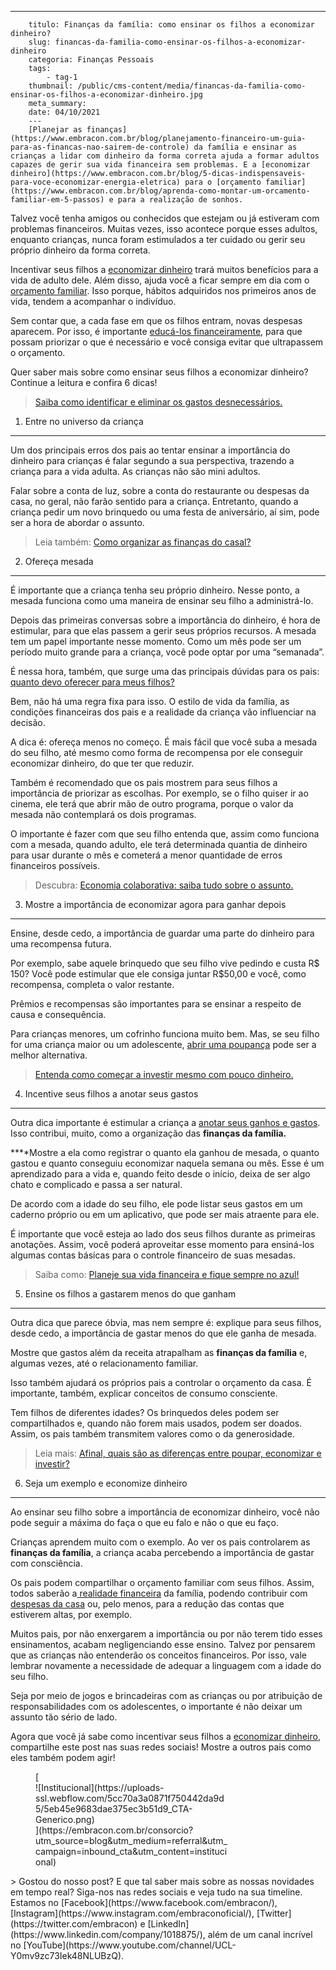 ---
        titulo: Finanças da família: como ensinar os filhos a economizar dinheiro?
        slug: financas-da-familia-como-ensinar-os-filhos-a-economizar-dinheiro
        categoria: Finanças Pessoais
        tags:
            - tag-1
        thumbnail: /public/cms-content/media/financas-da-familia-como-ensinar-os-filhos-a-economizar-dinheiro.jpg
        meta_summary: 
        date: 04/10/2021
        ---
        [Planejar as finanças](https://www.embracon.com.br/blog/planejamento-financeiro-um-guia-para-as-financas-nao-sairem-de-controle) da família e ensinar as crianças a lidar com dinheiro da forma correta ajuda a formar adultos capazes de gerir sua vida financeira sem problemas. E a [economizar dinheiro](https://www.embracon.com.br/blog/5-dicas-indispensaveis-para-voce-economizar-energia-eletrica) para o [orçamento familiar](https://www.embracon.com.br/blog/aprenda-como-montar-um-orcamento-familiar-em-5-passos) e para a realização de sonhos.

Talvez você tenha amigos ou conhecidos que estejam ou já estiveram com problemas financeiros. Muitas vezes, isso acontece porque esses adultos, enquanto crianças, nunca foram estimulados a ter cuidado ou gerir seu próprio dinheiro da forma correta.

Incentivar seus filhos a [economizar dinheiro](https://www.embracon.com.br/blog/como-fazer-um-planejamento-financeiro-para-o-casamento) trará muitos benefícios para a vida de adulto dele. Além disso, ajuda você a ficar sempre em dia com o [orçamento familiar](https://www.embracon.com.br/blog/planejamento-financeiro-um-guia-para-as-financas-nao-sairem-de-controle). Isso porque, hábitos adquiridos nos primeiros anos de vida, tendem a acompanhar o indivíduo.

Sem contar que, a cada fase em que os filhos entram, novas despesas aparecem. Por isso, é importante [educá-los financeiramente](https://www.embracon.com.br/blog/entenda-a-importancia-da-educacao-financeira-na-sua-vida), para que possam priorizar o que é necessário e você consiga evitar que ultrapassem o orçamento.

Quer saber mais sobre como ensinar seus filhos a economizar dinheiro? Continue a leitura e confira 6 dicas!

> [Saiba como identificar e eliminar os gastos desnecessários.](https://www.embracon.com.br/blog/como-identificar-e-eliminar-gastos-desnecessarios)

1. Entre no universo da criança
-------------------------------

Um dos principais erros dos pais ao tentar ensinar a importância do dinheiro para crianças é falar segundo a sua perspectiva, trazendo a criança para a vida adulta. As crianças não são mini adultos.

Falar sobre a conta de luz, sobre a conta do restaurante ou despesas da casa, no geral, não farão sentido para a criança. Entretanto, quando a criança pedir um novo brinquedo ou uma festa de aniversário, aí sim, pode ser a hora de abordar o assunto.

> Leia também: [Como organizar as finanças do casal?](https://www.embracon.com.br/blog/como-organizar-as-financas-do-casal)

2. Ofereça mesada
-----------------

É importante que a criança tenha seu próprio dinheiro. Nesse ponto, a mesada funciona como uma maneira de ensinar seu filho a administrá-lo.

Depois das primeiras conversas sobre a importância do dinheiro, é hora de estimular, para que elas passem a gerir seus próprios recursos. A mesada tem um papel importante nesse momento. Como um mês pode ser um período muito grande para a criança, você pode optar por uma “semanada”.

É nessa hora, também, que surge uma das principais dúvidas para os pais: [quanto devo oferecer para meus filhos?](https://www.embracon.com.br/blog/seu-filho-recebe-mesada-descubra-o-valor-ideal-para-cada-idade)

Bem, não há uma regra fixa para isso. O estilo de vida da família, as condições financeiras dos pais e a realidade da criança vão influenciar na decisão.

A dica é: ofereça menos no começo. É mais fácil que você suba a mesada do seu filho, até mesmo como forma de recompensa por ele conseguir economizar dinheiro, do que ter que reduzir.

Também é recomendado que os pais mostrem para seus filhos a importância de priorizar as escolhas. Por exemplo, se o filho quiser ir ao cinema, ele terá que abrir mão de outro programa, porque o valor da mesada não contemplará os dois programas.

O importante é fazer com que seu filho entenda que, assim como funciona com a mesada, quando adulto, ele terá determinada quantia de dinheiro para usar durante o mês e cometerá a menor quantidade de erros financeiros possíveis.

> Descubra: [Economia colaborativa: saiba tudo sobre o assunto.](https://www.embracon.com.br/blog/economia-colaborativa-saiba-tudo-sobre-o-assunto)

3. Mostre a importância de economizar agora para ganhar depois
--------------------------------------------------------------

Ensine, desde cedo, a importância de guardar uma parte do dinheiro para uma recompensa futura.

Por exemplo, sabe aquele brinquedo que seu filho vive pedindo e custa R$ 150? Você pode estimular que ele consiga juntar R$50,00 e você, como recompensa, completa o valor restante.

Prêmios e recompensas são importantes para se ensinar a respeito de causa e consequência.

Para crianças menores, um cofrinho funciona muito bem. Mas, se seu filho for uma criança maior ou um adolescente, [abrir uma poupança](https://www.embracon.com.br/blog/reserva-financeira-como-preparar-a-sua) pode ser a melhor alternativa.

> [Entenda como começar a investir mesmo com pouco dinheiro.](https://www.embracon.com.br/blog/entenda-como-comecar-a-investir-mesmo-com-pouco-dinheiro)

4. Incentive seus filhos a anotar seus gastos
---------------------------------------------

Outra dica importante é estimular a criança a [anotar seus ganhos e gastos](https://www.embracon.com.br/blog/conheca-o-consumo-consciente-e-saiba-por-que-ele-faz-bem-para-o-seu-bolso). Isso contribui, muito, como a organização das **finanças da família.**

**‍**Mostre a ela como registrar o quanto ela ganhou de mesada, o quanto gastou e quanto conseguiu economizar naquela semana ou mês. Esse é um aprendizado para a vida e, quando feito desde o início, deixa de ser algo chato e complicado e passa a ser natural.

De acordo com a idade do seu filho, ele pode listar seus gastos em um caderno próprio ou em um aplicativo, que pode ser mais atraente para ele.

É importante que você esteja ao lado dos seus filhos durante as primeiras anotações. Assim, você poderá aproveitar esse momento para ensiná-los algumas contas básicas para o controle financeiro de suas mesadas.

> Saiba como: [Planeje sua vida financeira e fique sempre no azul!](https://www.embracon.com.br/blog/planeje-sua-vida-financeira-e-fique-sempre-no-azul)

5. Ensine os filhos a gastarem menos do que ganham
--------------------------------------------------

Outra dica que parece óbvia, mas nem sempre é: explique para seus filhos, desde cedo, a importância de gastar menos do que ele ganha de mesada.

Mostre que gastos além da receita atrapalham as **finanças da família** e, algumas vezes, até o relacionamento familiar.

Isso também ajudará os próprios pais a controlar o orçamento da casa. É importante, também, explicar conceitos de consumo consciente.

Tem filhos de diferentes idades? Os brinquedos deles podem ser compartilhados e, quando não forem mais usados, podem ser doados. Assim, os pais também transmitem valores como o da generosidade.

> Leia mais: [Afinal, quais são as diferenças entre poupar, economizar e investir?](https://www.embracon.com.br/blog/afinal-quais-sao-as-diferencas-entre-poupar-economizar-e-investir)

6. Seja um exemplo e economize dinheiro
---------------------------------------

Ao ensinar seu filho sobre a importância de economizar dinheiro, você não pode seguir a máxima do faça o que eu falo e não o que eu faço.

Crianças aprendem muito com o exemplo. Ao ver os pais controlarem as **finanças da família**, a criança acaba percebendo a importância de gastar com consciência.

Os pais podem compartilhar o orçamento familiar com seus filhos. Assim, todos saberão a[ realidade financeira](https://www.embracon.com.br/blog/7-dicas-para-comecar-a-sua-organizacao-financeira) da família, podendo contribuir com [despesas da casa](https://www.embracon.com.br/blog/quais-sao-as-despesas-superfluas-que-podem-ser-cortadas-do-dia-a-dia) ou, pelo menos, para a redução das contas que estiverem altas, por exemplo.

Muitos pais, por não enxergarem a importância ou por não terem tido esses ensinamentos, acabam negligenciando esse ensino. Talvez por pensarem que as crianças não entenderão os conceitos financeiros. Por isso, vale lembrar novamente a necessidade de adequar a linguagem com a idade do seu filho.

Seja por meio de jogos e brincadeiras com as crianças ou por atribuição de responsabilidades com os adolescentes, o importante é não deixar um assunto tão sério de lado.

Agora que você já sabe como incentivar seus filhos a [economizar dinheiro](https://www.embracon.com.br/blog/como-identificar-e-eliminar-gastos-desnecessarios), compartilhe este post nas suas redes sociais! Mostre a outros pais como eles também podem agir!

<figure class="w-richtext-figure-type-image w-richtext-align-center" style="max-width:310px">[<div>![Institucional](https://uploads-ssl.webflow.com/5cc70a3a0871f750442da9d5/5eb45e9683dae375ec3b51d9_CTA-Generico.png)</div>](https://embracon.com.br/consorcio?utm_source=blog&utm_medium=referral&utm_campaign=inbound_cta&utm_content=institucional)</figure>> Gostou do nosso post? E que tal saber mais sobre as nossas novidades em tempo real? Siga-nos nas redes sociais e veja tudo na sua timeline. Estamos no [Facebook](https://www.facebook.com/embracon/), [Instagram](https://www.instagram.com/embraconoficial/), [Twitter](https://twitter.com/embracon) e [LinkedIn](https://www.linkedin.com/company/1018875/), além de um canal incrível no [YouTube](https://www.youtube.com/channel/UCL-Y0mv9zc73Iek48NLUBzQ).
        